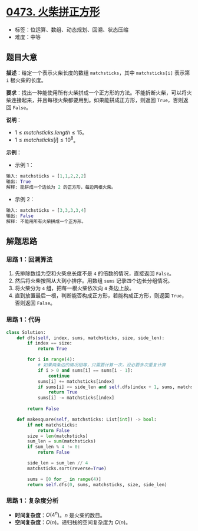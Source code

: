 # [0473. 火柴拼正方形](https://leetcode.cn/problems/matchsticks-to-square/)

- 标签：位运算、数组、动态规划、回溯、状态压缩
- 难度：中等

## 题目大意

**描述**：给定一个表示火柴长度的数组 `matchsticks`，其中 `matchsticks[i]` 表示第 `i` 根火柴的长度。

**要求**：找出一种能使用所有火柴拼成一个正方形的方法。不能折断火柴，可以将火柴连接起来，并且每根火柴都要用到。如果能拼成正方形，则返回 `True`，否则返回 `False`。

**说明**：

- $1 \le matchsticks.length \le 15$。
- $1 \le matchsticks[i] \le 10^8$。

**示例**：

- 示例 1：

```Python
输入: matchsticks = [1,1,2,2,2]
输出: True
解释: 能拼成一个边长为 2 的正方形，每边两根火柴。
```

- 示例 2：

```Python
输入: matchsticks = [3,3,3,3,4]
输出: False
解释: 不能用所有火柴拼成一个正方形。
```

## 解题思路

### 思路 1：回溯算法

1. 先排除数组为空和火柴总长度不是 `4` 的倍数的情况，直接返回 `False`。
2. 然后将火柴按照从大到小排序。用数组 `sums` 记录四个边长分组情况。
3. 将火柴分为 `4` 组，把每一根火柴依次向 `4` 条边上放。
4. 直到放置最后一根，判断能否构成正方形，若能构成正方形，则返回 `True`，否则返回 `False`。

### 思路 1：代码

```Python
class Solution:
    def dfs(self, index, sums, matchsticks, size, side_len):
        if index == size:
            return True

        for i in range(4):
            # 如果两条边的情况相等，只需要计算一次，没必要多次重复计算
            if i > 0 and sums[i] == sums[i - 1]:
                continue
            sums[i] += matchsticks[index]
            if sums[i] <= side_len and self.dfs(index + 1, sums, matchsticks, size, side_len):
                return True
            sums[i] -= matchsticks[index]
                
        return False

    def makesquare(self, matchsticks: List[int]) -> bool:
        if not matchsticks:
            return False
        size = len(matchsticks)
        sum_len = sum(matchsticks)
        if sum_len % 4 != 0:
            return False

        side_len = sum_len // 4
        matchsticks.sort(reverse=True)

        sums = [0 for _ in range(4)]
        return self.dfs(0, sums, matchsticks, size, side_len)
```

### 思路 1：复杂度分析

- **时间复杂度**：$O(4^n)$。$n$ 是火柴的数目。
- **空间复杂度**：$O(n)$。递归栈的空间复杂度为 $O(n)$。


